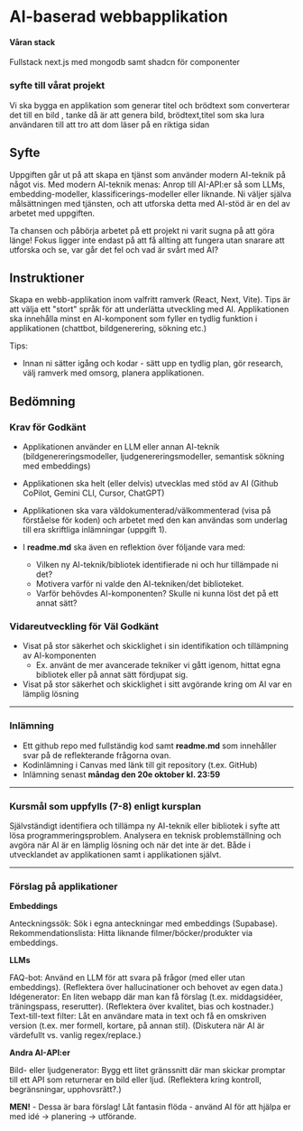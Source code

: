 # AI-baserad webbapplikation

#### Våran stack 
Fullstack next.js med mongodb samt shadcn för componenter 
### syfte till vårat projekt
Vi ska bygga en applikation som generar titel och brödtext  som converterar det till en bild , tanke då är att genera bild, brödtext,titel som ska lura användaren till att tro att dom läser på en riktiga sidan 


## Syfte


Uppgiften går ut på att skapa en tjänst som använder modern AI-teknik på något vis.
Med modern AI-teknik menas: Anrop till AI-API:er så som LLMs, embedding-modeller, klassificerings-modeller eller liknande.
Ni väljer själva målsättningen med tjänsten, och att utforska detta med AI-stöd är en del av arbetet med uppgiften.

Ta chansen och påbörja arbetet på ett projekt ni varit sugna på att göra länge!
Fokus ligger inte endast på att få allting att fungera utan snarare att utforska och se, var går det fel och vad är svårt med AI?

## Instruktioner

Skapa en webb-applikation inom valfritt ramverk (React, Next, Vite). Tips är att välja ett "stort" språk för att underlätta utveckling med AI. Applikationen ska innehålla minst en AI-komponent som fyller en tydlig funktion i applikationen (chattbot, bildgenerering, sökning etc.)

Tips:
- Innan ni sätter igång och kodar - sätt upp en tydlig plan, gör research, välj ramverk med omsorg, planera applikationen.

## Bedömning

### Krav för Godkänt
- Applikationen använder en LLM eller annan AI-teknik (bildgenereringsmodeller, ljudgenereringsmodeller, semantisk sökning med embeddings)
- Applikationen ska helt (eller delvis) utvecklas med stöd av AI (Github CoPilot, Gemini CLI, Cursor, ChatGPT)

- Applikationen ska vara väldokumenterad/välkommenterad (visa på förståelse för koden) och arbetet med den kan användas som underlag till era skriftliga inlämningar (uppgift 1).
- I **readme.md** ska även en reflektion över följande vara med:
    - Vilken ny AI-teknik/bibliotek identifierade ni och hur tillämpade ni det?
    - Motivera varför ni valde den AI-tekniken/det biblioteket.
    - Varför behövdes AI-komponenten? Skulle ni kunna löst det på ett annat sätt?

### Vidareutveckling för Väl Godkänt
- Visat på stor säkerhet och skicklighet i sin identifikation och tillämpning av AI-komponenten
    - Ex. använt de mer avancerade tekniker vi gått igenom, hittat egna bibliotek eller på annat sätt fördjupat sig.
- Visat på stor säkerhet och skicklighet i sitt avgörande kring om AI var en lämplig lösning

---

### Inlämning

- Ett github repo med fullständig kod samt **readme.md** som innehåller svar på de reflekterande frågorna ovan.
- Kodinlämning i Canvas med länk till git repository (t.ex. GitHub)
- Inlämning senast **måndag den 20e oktober kl. 23:59**
---

### Kursmål som uppfylls (7-8) enligt kursplan
Självständigt identifiera och tillämpa ny AI-teknik eller bibliotek i syfte att lösa programmeringsproblem.
Analysera en teknisk problemställning och avgöra när AI är en lämplig lösning och när det inte är det. Både i utvecklandet av applikationen samt i applikationen självt.

---

### Förslag på applikationer
**Embeddings**

Anteckningssök: Sök i egna anteckningar med embeddings (Supabase).
Rekommendationslista: Hitta liknande filmer/böcker/produkter via embeddings.

**LLMs**

FAQ-bot: Använd en LLM för att svara på frågor (med eller utan embeddings). (Reflektera över hallucinationer och behovet av egen data.)
Idégenerator: En liten webapp där man kan få förslag (t.ex. middagsidéer, träningspass, reserutter). (Reflektera över kvalitet, bias och kostnader.)
Text-till-text filter: Låt en användare mata in text och få en omskriven version (t.ex. mer formell, kortare, på annan stil). (Diskutera när AI är värdefullt vs. vanlig regex/replace.)

**Andra AI-API:er**

Bild- eller ljudgenerator: Bygg ett litet gränssnitt där man skickar promptar till ett API som returnerar en bild eller ljud. (Reflektera kring kontroll, begränsningar, upphovsrätt?.)

**MEN!** - Dessa är bara förslag! Låt fantasin flöda - använd AI för att hjälpa er med idé -> planering -> utförande.
